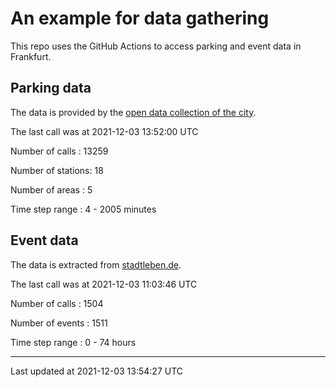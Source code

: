 # An example for data gathering

This repo uses the GitHub Actions to access parking and event data in Frankfurt.

## Parking data
The data is provided by the [open data collection of the city](https://www.offenedaten.frankfurt.de/).

The last call was at 2021-12-03 13:52:00 UTC

Number of calls   : 13259

Number of stations:    18

Number of areas   :     5

Time step range   :     4 -  2005 minutes


## Event data
The data is extracted from [stadtleben.de](https://stadtleben.de/frankfurt/).

The last call was at 2021-12-03 11:03:46 UTC

Number of calls   : 1504

Number of events  : 1511

Time step range   :    0 -   74 hours


----

Last updated at 2021-12-03 13:54:27 UTC
